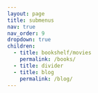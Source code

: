 ```yaml
---
layout: page
title: submenus
nav: true
nav_order: 9
dropdown: true
children:
  - title: bookshelf/movies
    permalink: /books/
  - title: divider
  - title: blog
    permalink: /blog/
---
```

